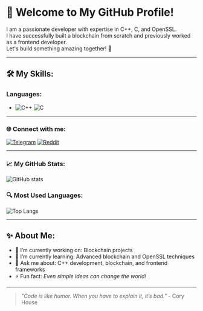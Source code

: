 # 👋 Welcome to My GitHub Profile!

I am a passionate developer with expertise in C++, C, and OpenSSL.  
I have successfully built a blockchain from scratch and previously worked as a frontend developer.  
Let's build something amazing together! 🚀

---
## 🛠 My Skills:
### Languages:
- ![C++](https://img.shields.io/badge/C++-blue?logo=c%2B%2B&logoColor=white)   ![C](https://img.shields.io/badge/C-%2300599C.svg?logo=c&logoColor=white)   
---
### 🌐 Connect with me:
[![Telegram](https://img.shields.io/badge/Telegram-blue?logo=telegram&logoColor=white)](https://t.me/hornet468)  [![Reddit](https://img.shields.io/badge/Reddit-%23FF4500.svg?logo=reddit&logoColor=white)](https://www.reddit.com/u/tomhelington/s/vL3VIVlGYQ)  

---

### 📈 My GitHub Stats:
![GitHub stats](https://github-readme-stats.vercel.app/api?username=hornet468&show_icons=true&theme=radical)

### 🔍 Most Used Languages:
![Top Langs](https://github-readme-stats.vercel.app/api/top-langs/?username=hornet468&layout=compact&theme=radical)

---

## ✨ About Me:
- 🔭 I’m currently working on: Blockchain projects  
- 🌱 I’m currently learning: Advanced blockchain and OpenSSL techniques  
- 💬 Ask me about: C++ development, blockchain, and frontend frameworks  
- ⚡️ Fun fact: *Even simple ideas can change the world!*  

---

> _"Code is like humor. When you have to explain it, it’s bad."_ - Cory House
